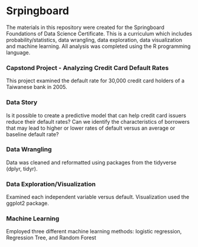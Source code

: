 # Srpingboard

The materials in this repository were created for the Springboard Foundations of Data Science Certificate. This is a curriculum which includes probability/statistics, data wrangling, data exploration, data visualization and machine learning.  All analysis was completed using the R programming language.

### Capstond Project - Analyzing Credit Card Default Rates

This project examined the default rate for 30,000 credit card holders of a Taiwanese bank in 2005. 

### Data Story 

Is it possible to create a predictive model that can help credit card issuers reduce their default rates? Can we identify the characteristics of borrowers that may lead to higher or lower rates of default versus an average or baseline default rate?

### Data Wrangling

Data was cleaned and reformatted using packages from the tidyverse (dplyr, tidyr).

### Data Exploration/Visualization

Examined each independent variable versus default. Visualization used the ggplot2 package.

### Machine Learning

Employed three different machine learning methods: logistic regression, Regression Tree, and Random Forest

